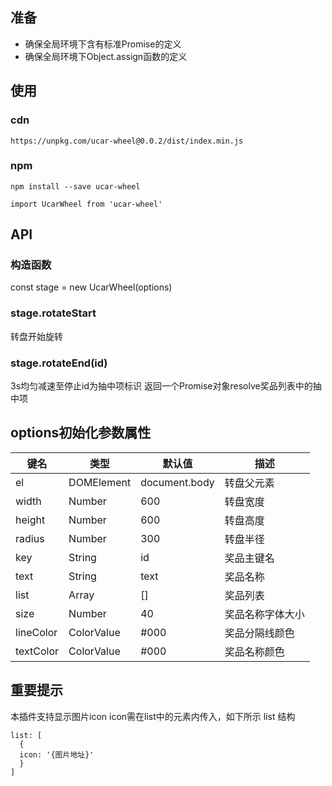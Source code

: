 ## 准备
- 确保全局环境下含有标准Promise的定义
- 确保全局环境下Object.assign函数的定义

## 使用

### cdn
```
https://unpkg.com/ucar-wheel@0.0.2/dist/index.min.js
```

### npm
```
npm install --save ucar-wheel

import UcarWheel from 'ucar-wheel'
```

## API

### 构造函数
const stage = new UcarWheel(options)

### stage.rotateStart
转盘开始旋转

### stage.rotateEnd(id)
3s均匀减速至停止id为抽中项标识
返回一个Promise对象resolve奖品列表中的抽中项

## options初始化参数属性
键名|类型|默认值|描述
---|---|---|---
el|DOMElement|document.body|转盘父元素
width|Number|600|转盘宽度
height|Number|600|转盘高度
radius|Number|300|转盘半径
key|String|id|奖品主键名
text|String|text|奖品名称
list|Array|[]|奖品列表
size|Number|40|奖品名称字体大小
lineColor|ColorValue|#000|奖品分隔线颜色
textColor|ColorValue|#000|奖品名称颜色

## 重要提示
本插件支持显示图片icon
icon需在list中的元素内传入，如下所示
list 结构
```
list: [
  {
  icon: '{图片地址}'
  }
]
```






